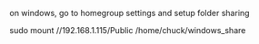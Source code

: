 on windows, go to homegroup settings and setup folder sharing

sudo mount //192.168.1.115/Public /home/chuck/windows_share


